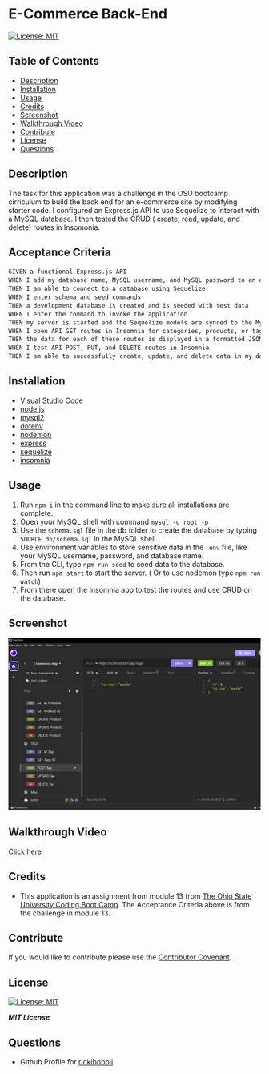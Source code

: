 # E-Commerce Back-End


[![License: MIT](https://img.shields.io/badge/License-MIT-yellow.svg)](https://opensource.org/licenses/MIT)   

## Table of Contents

- [Description](#description)
- [Installation](#installation)
- [Usage](#usage)
- [Credits](#credits)
- [Screenshot](#screenshot)
- [Walkthrough Video](#walkthrough-video)
- [Contribute](#contribute)
- [License](#license)
- [Questions](#questions)

## Description

The task for this application was a challenge in the OSU bootcamp cirriculum to build the back end for an e-commerce site by modifying starter code. I configured an Express.js API to use Sequelize to interact with a MySQL database.  I then tested the CRUD ( create, read, update, and delete) routes in Insomonia.

## Acceptance Criteria

```md
GIVEN a functional Express.js API
WHEN I add my database name, MySQL username, and MySQL password to an environment variable file
THEN I am able to connect to a database using Sequelize
WHEN I enter schema and seed commands
THEN a development database is created and is seeded with test data
WHEN I enter the command to invoke the application
THEN my server is started and the Sequelize models are synced to the MySQL database
WHEN I open API GET routes in Insomnia for categories, products, or tags
THEN the data for each of these routes is displayed in a formatted JSON
WHEN I test API POST, PUT, and DELETE routes in Insomnia
THEN I am able to successfully create, update, and delete data in my database
```

## Installation
 - [Visual Studio Code](https://code.visualstudio.com/)
 - [node.js](https://nodejs.org/en)
 - [mysql2](https://www.npmjs.com/package/mysql2)
 - [dotenv](https://www.npmjs.com/package/dotenv)
 - [nodemon](https://www.npmjs.com/package/nodemon)
 - [express](https://www.npmjs.com/package/express)
 - [sequelize](https://www.npmjs.com/package/sequelize)
 - [insomnia](https://insomnia.rest/)
       

## Usage

1. Run `npm i` in the command line to make sure all installations are complete.
2. Open your MySQL shell with command `mysql -u root -p`
3. Use the `schema.sql` file in the db folder to create the database by typing `SOURCE db/schema.sql` in the MySQL shell.
4. Use environment variables to store sensitive data in the `.env` file, like your MySQL username, password, and database name.
5. From the CLI, type `npm run seed` to seed data to the database.
6. Then run `npm start` to start the server. ( Or to use nodemon type `npm run watch`)
7. From there open the Insomnia app to test the routes and use CRUD on the database.



## Screenshot

![](./Assets/InsomniaTag.png)

## Walkthrough Video

[Click here](https://drive.google.com/file/d/1Y3yKZ8JN94OyXOdmt4nxWv3-pZ3AKpJV/view)

## Credits

 - This application is an assignment from module 13 from [The Ohio State University Coding Boot Camp](https://eng-bootcamps.osu.edu/).  The Acceptance Criteria above is from the challenge in module 13.
 


## Contribute 

If you would like to contribute please use the [Contributor Covenant](https://www.contributor-covenant.org/).



## License

[![License: MIT](https://img.shields.io/badge/License-MIT-yellow.svg)](https://opensource.org/licenses/MIT)   

***MIT License***

## Questions

 - Github Profile for [rickibobbii](https://github.com/rickibobbii)
